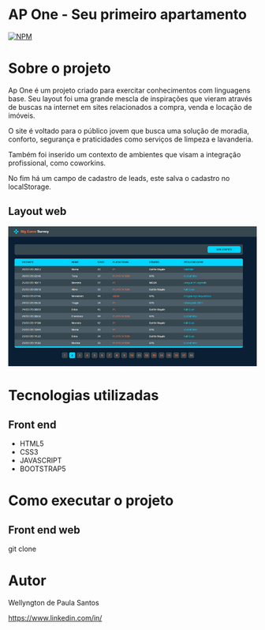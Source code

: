 
# AP One - Seu primeiro apartamento
[![NPM](https://img.shields.io/npm/l/react)](https://github.com/weldipaula/ap-one/blob/master/LICENSE) 

# Sobre o projeto

Ap One é um projeto criado para exercitar conhecimentos com linguagens base. Seu layout foi uma grande mescla de inspirações que vieram através de buscas na internet em sites relacionados a compra, venda e locação de imóveis.

O site é voltado para o público jovem que busca uma solução de moradia, conforto, segurança e praticidades como serviços de limpeza e lavanderia. 

Também foi inserido um contexto de ambientes que visam a integração profissional, como coworkins.

No fim há um campo de cadastro de leads, este salva o cadastro no localStorage.

## Layout web
![Web 1](https://github.com/acenelio/assets/raw/main/sds1/web1.png)

# Tecnologias utilizadas

## Front end
- HTML5
- CSS3
- JAVASCRIPT
- BOOTSTRAP5

# Como executar o projeto

## Front end web

git clone

# Autor

Wellyngton de Paula Santos

https://www.linkedin.com/in/

